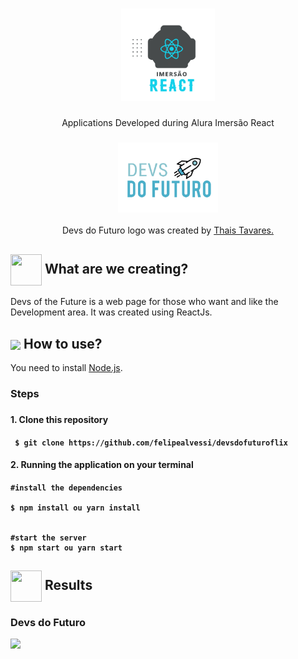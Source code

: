 <h1 align="center">
    <img alt="Imersão React" src="https://github.com/felipealvessi/devsdofuturoflix/blob/master/public/imersaoreact.png?raw=true" width="150px" />
    </h1>
    <p align="center"> Applications Developed during Alura Imersão React</P>  



<h3 align="center">
  <img alt= "Devs Do Futuro" src= "https://github.com/felipealvessi/devsdofuturoflix/blob/master/src/assets/img/Logo.png?raw=true" width="160px"/>
</h3>

<p align="center"> Devs do Futuro logo was created by <a href ="http://instagram.com/thaistavaresn"> Thais Tavares.</a> </p>

 
<h2> <img src= "https://img.icons8.com/plasticine/2x/rocket.png" width="50px" height="50px" align="center"/> What are we creating? </h2>

<p> Devs of the Future is a web page for those who want and like the Development area. It was created using ReactJs.</p>




<h2> <img src="https://img2.gratispng.com/20180424/oww/kisspng-computer-icons-download-modern-tools-5adf99df295f52.3592151615246033591695.jpg" width="50px" align="center"/> How to use? </h2>
<p> You need to install <a href="https://nodejs.org/en/">Node.js</a>. </p>
   
<h3> Steps <h3>
<h4> 1. Clone this repository <h4>

```
 $ git clone https://github.com/felipealvessi/devsdofuturoflix
```

<h4> 2. Running the application on your terminal <h4>

```
#install the dependencies

$ npm install ou yarn install


#start the server
$ npm start ou yarn start

```

 <h2><img src="https://png.pngtree.com/element_our/sm/20180515/sm_5afb099d307d3.jpg"width="50px" height="50px" align="center"/> Results</h2>

 <h3> Devs do Futuro</h3>

<img src ="https://i.imgur.com/yi19lbs.png"/>
 
 <!-- <h3> Adding new vídeo </h3> -->


